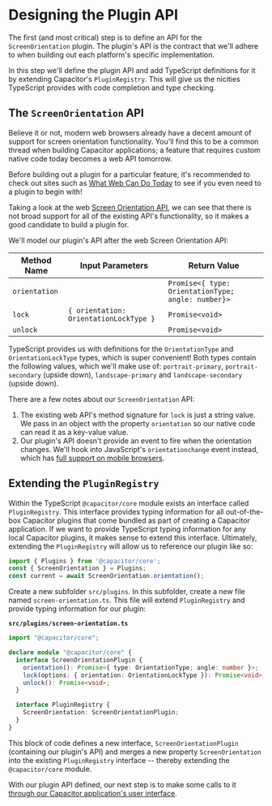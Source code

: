 # Designing the Plugin API

The first (and most critical) step is to define an API for the `ScreenOrientation` plugin. The plugin's API is the contract that we'll adhere to when building out each platform's specific implementation.

In this step we'll define the plugin API and add TypeScript definitions for it by extending Capacitor's `PluginRegistry`. This will give us the nicities TypeScript provides with code completion and type checking.

## The `ScreenOrientation` API

Believe it or not, modern web browsers already have a decent amount of support for screen orientation functionality. You'll find this to be a common thread when building Capacitor applications; a feature that requires custom native code today becomes a web API tomorrow.

Before building out a plugin for a particular feature, it's recommended to check out sites such as [What Web Can Do Today](https://whatwebcando.today/) to see if you even need to a plugin to begin with!

Taking a look at the web [Screen Orientation API](https://whatwebcando.today/screen-orientation.html), we can see that there is not broad support for all of the existing API's functionality, so it makes a good candidate to build a plugin for.

We'll model our plugin's API after the web Screen Orientation API:

| Method Name   | Input Parameters                       | Return Value                                       |
| ------------- | -------------------------------------- | -------------------------------------------------- |
| `orientation` |                                        | `Promise<{ type: OrientationType; angle: number}>` |
| `lock`        | `{ orientation: OrientationLockType }` | `Promise<void>`                                    |
| `unlock`      |                                        | `Promise<void>`                                    |

TypeScript provides us with definitions for the `OrientationType` and `OrientationLockType` types, which is super convenient! Both types contain the following values, which we'll make use of: `portrait-primary`, `portrait-secondary` (upside down), `landscape-primary` and `landscape-secondary` (upside down).

There are a few notes about our `ScreenOrientation` API:

1. The existing web API's method signature for `lock` is just a string value. We pass in an object with the property `orientation` so our native code can read it as a key-value value.
2. Our plugin's API doesn't provide an event to fire when the orientation changes. We'll hook into JavaScript's `orientationchange` event instead, which has [full support on mobile browsers](https://developer.mozilla.org/en-US/docs/Web/API/Window/orientationchange_event).

## Extending the `PluginRegistry`

Within the TypeScript `@capacitor/core` module exists an interface called `PluginRegistry`. This interface provides typing information for all out-of-the-box Capacitor plugins that come bundled as part of creating a Capacitor application. If we want to provide TypeScript typing information for any local Capacitor plugins, it makes sense to extend this interface. Ultimately, extending the `PluginRegistry` will allow us to reference our plugin like so:

```TypeScript
import { Plugins } from '@capacitor/core';
const { ScreenOrientation } = Plugins;
const current = await ScreenOrientation.orientation();
```

Create a new subfolder `src/plugins`. In this subfolder, create a new file named `screen-orientation.ts`. This file will extend `PluginRegistry` and provide typing information for our plugin:

**`src/plugins/screen-orientation.ts`**

```TypeScript
import "@capacitor/core";

declare module "@capacitor/core" {
  interface ScreenOrientationPlugin {
    orientation(): Promise<{ type: OrientationType; angle: number }>;
    lock(options: { orientation: OrientationLockType }): Promise<void>;
    unlock(): Promise<void>;
  }

  interface PluginRegistry {
    ScreenOrientation: ScreenOrientationPlugin;
  }
}
```

This block of code defines a new interface, `ScreenOrientationPlugin` (containing our plugin's API) and merges a new property `ScreenOrientation` into the existing `PluginRegistry` interface -- thereby extending the `@capacitor/core` module.

With our plugin API defined, our next step is to make some calls to it [through our Capacitor application's user interface](/docs/calling-plugin.md).
